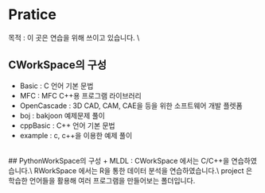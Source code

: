 # Pratice 
목적 : 이 곳은 연습을 위해 쓰이고 있습니다. \
## CWorkSpace의 구성
+ Basic : C 언어 기본 문법
+ MFC : MFC C++용 프로그램 라이브러리
+ OpenCascade : 3D CAD, CAM, CAE을 등을 위한 소프트웨어 개발 플렛폼
+ boj : bakjoon 예제문제 풀이
+ cppBasic : C++ 언어 기본 문법
+ example : c, c++을 이용한 예제 풀이
<br/>
## PythonWorkSpace의 구성
+ MLDL : 
CWorkSpace 에서는 C/C++을 연습하였습니다.\
RWorkSpace 에서는 R을 통한 데이터 분석을 연습하였습니다.\
project 은 학습한 언어들을 활용해 여러 프로그램을 만들어보는 폴더입니다.
